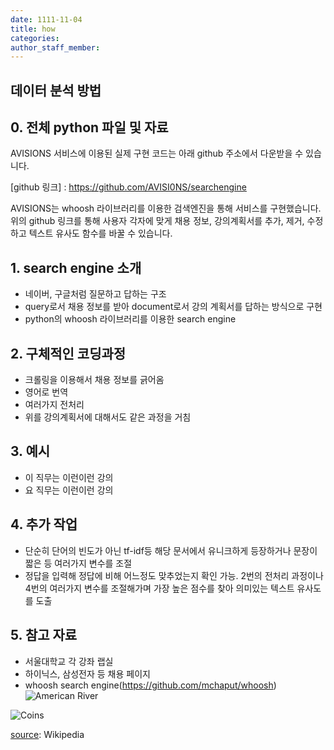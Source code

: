 ```yaml
---
date: 1111-11-04
title: how
categories:
author_staff_member:
---
```

## 데이터 분석 방법

## 0. 전체 python 파일 및 자료
AVISIONS 서비스에 이용된 실제 구현 코드는 아래 github 주소에서 다운받을 수 있습니다.

[github 링크] : https://github.com/AVISI0NS/searchengine

AVISIONS는 whoosh 라이브러리를 이용한 검색엔진을 통해 서비스를 구현했습니다. 위의 github 링크를 통해 사용자 각자에 맞게 채용 정보, 강의계획서를 추가, 제거, 수정하고 텍스트 유사도 함수를 바꿀 수 있습니다.


## 1. search engine 소개

- 네이버, 구글처럼 질문하고 답하는 구조
- query로서 채용 정보를 받아 document로서 강의 계획서를 답하는 방식으로 구현
- python의 whoosh 라이브러리를 이용한 search engine

## 2. 구체적인 코딩과정

- 크롤링을 이용해서 채용 정보를 긁어옴
- 영어로 번역
- 여러가지 전처리
- 위를 강의계획서에 대해서도 같은 과정을 거침

## 3. 예시

- 이 직무는 이런이런 강의
- 요 직무는 이런이런 강의

## 4. 추가 작업

- 단순히 단어의 빈도가 아닌 tf-idf등 해당 문서에서 유니크하게 등장하거나 문장이 짧은 등 여러가지 변수를 조절
- 정답을 입력해 정답에 비해 어느정도 맞추었는지 확인 가능. 2번의 전처리 과정이나 4번의 여러가지 변수를 조절해가며 가장 높은 점수를 찾아 의미있는 텍스트 유사도를 도출


## 5. 참고 자료

- 서울대학교 각 강좌 랩실
- 하이닉스, 삼성전자 등 채용 페이지
- whoosh search engine(https://github.com/mchaput/whoosh)
![American River](https://source.unsplash.com/random/1500x1146)



![Coins](https://source.unsplash.com/random/1500x1147)



[source](https://en.wikipedia.org/wiki/Sales_effectiveness): Wikipedia
